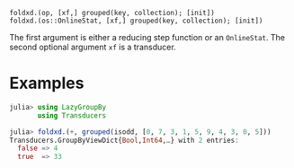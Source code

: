     foldxd.(op, [xf,] grouped(key, collection); [init])
    foldxd.(os::OnlineStat, [xf,] grouped(key, collection); [init])

The first argument is either a reducing step function or an
`OnlineStat`.  The second optional argument `xf` is a transducer.

# Examples

```julia
julia> using LazyGroupBy
       using Transducers

julia> foldxd.(+, grouped(isodd, [0, 7, 3, 1, 5, 9, 4, 3, 0, 5]))
Transducers.GroupByViewDict{Bool,Int64,…} with 2 entries:
  false => 4
  true  => 33
```
